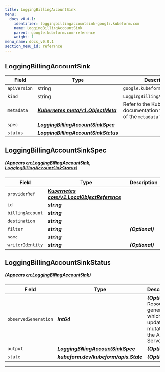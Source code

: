 ```yaml
---
title: LoggingBillingAccountSink
menu:
  docs_v0.0.1:
    identifier: loggingbillingaccountsink-google.kubeform.com
    name: LoggingBillingAccountSink
    parent: google.kubeform.com-reference
    weight: 1
menu_name: docs_v0.0.1
section_menu_id: reference
---
```


## LoggingBillingAccountSink
| Field | Type | Description |
| ------ | ----- | ----------- |
| `apiVersion` | string | `google.kubeform.com/v1alpha1` |
|    `kind` | string | `LoggingBillingAccountSink` |
| `metadata` | ***[Kubernetes meta/v1.ObjectMeta](https://kubernetes.io/docs/reference/generated/kubernetes-api/v1.13/#objectmeta-v1-meta)***|Refer to the Kubernetes API documentation for the fields of the `metadata` field.|
| `spec` | ***[LoggingBillingAccountSinkSpec](#LoggingBillingAccountSinkSpec)***||
| `status` | ***[LoggingBillingAccountSinkStatus](#LoggingBillingAccountSinkStatus)***||
## LoggingBillingAccountSinkSpec
##### (Appears on:[LoggingBillingAccountSink](#LoggingBillingAccountSink), [LoggingBillingAccountSinkStatus](#LoggingBillingAccountSinkStatus))
| Field | Type | Description |
| ------ | ----- | ----------- |
| `providerRef` | ***[Kubernetes core/v1.LocalObjectReference](https://kubernetes.io/docs/reference/generated/kubernetes-api/v1.13/#localobjectreference-v1-core)***||
| `id` | ***string***||
| `billingAccount` | ***string***||
| `destination` | ***string***||
| `filter` | ***string***| ***(Optional)*** |
| `name` | ***string***||
| `writerIdentity` | ***string***| ***(Optional)*** |
## LoggingBillingAccountSinkStatus
##### (Appears on:[LoggingBillingAccountSink](#LoggingBillingAccountSink))
| Field | Type | Description |
| ------ | ----- | ----------- |
| `observedGeneration` | ***int64***| ***(Optional)*** Resource generation, which is updated on mutation by the API Server.|
| `output` | ***[LoggingBillingAccountSinkSpec](#LoggingBillingAccountSinkSpec)***| ***(Optional)*** |
| `state` | ***kubeform.dev/kubeform/apis.State***| ***(Optional)*** |
---

